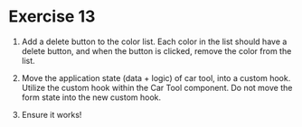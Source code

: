 # Exercise 13

1. Add a delete button to the color list. Each color in the list should have a delete button, and when the button is clicked, remove the color from the list.

2. Move the application state (data + logic) of car tool, into a custom hook. Utilize the custom hook within the Car Tool component. Do not move the form state into the new custom hook.

3. Ensure it works!